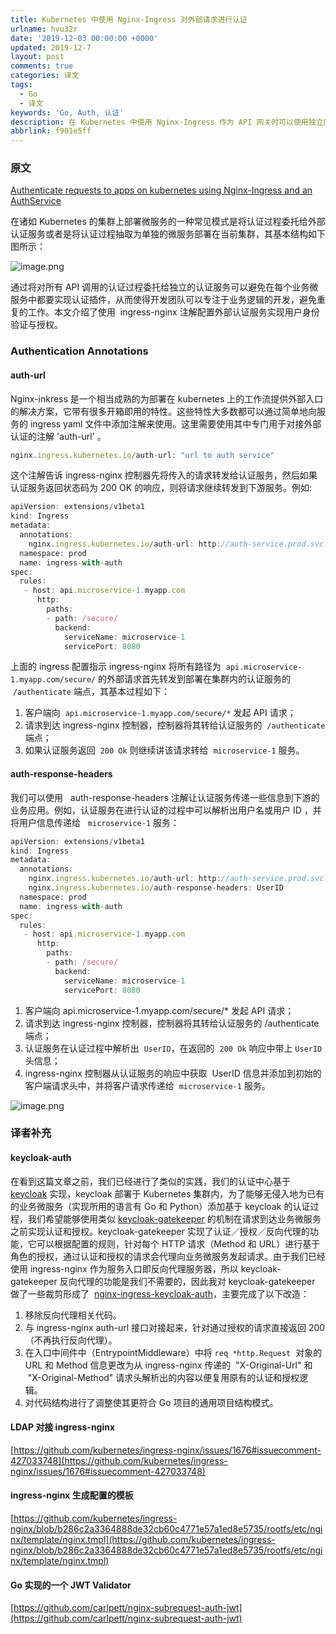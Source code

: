```yaml
---
title: Kubernetes 中使用 Nginx-Ingress 对外部请求进行认证
urlname: hvu32r
date: '2019-12-03 00:00:00 +0000'
updated: 2019-12-7
layout: post
comments: true
categories: 译文
tags:
  - Go
  - 译文
keywords: 'Go, Auth, 认证'
description: 在 Kubernetes 中使用 Nginx-Ingress 作为 API 网关时可以使用独立的认证服务将认证逻辑从业务代码中解耦出来。
abbrlink: f901e5ff
---
```


### 原文

[Authenticate requests to apps on kubernetes using Nginx-Ingress and an AuthService](https://medium.com/@ankit.wal/authenticate-requests-to-apps-on-kubernetes-using-nginx-ingress-and-an-authservice-37bf189670ee)

在诸如 Kubernetes 的集群上部署微服务的一种常见模式是将认证过程委托给外部认证服务或者是将认证过程抽取为单独的微服务部署在当前集群，其基本结构如下图所示：

![image.png](https://cdn.nlark.com/yuque/0/2019/png/182657/1575344848404-ec7c7588-8044-46e0-a3f8-46d682a8329c.png#align=left&display=inline&height=1058&name=image.png&originHeight=1058&originWidth=1246&size=76582&status=done&style=none&width=1246)

通过将对所有 API 调用的认证过程委托给独立的认证服务可以避免在每个业务微服务中都要实现认证插件，从而使得开发团队可以专注于业务逻辑的开发，避免重复的工作。本文介绍了使用  ingress-nginx 注解配置外部认证服务实现用户身份验证与授权。

### Authentication Annotations

#### auth-url

Nginx-inkress 是一个相当成熟的为部署在 kubernetes 上的工作流提供外部入口的解决方案，它带有很多开箱即用的特性。这些特性大多数都可以通过简单地向服务的 ingress yaml 文件中添加注解来使用。这里需要使用其中专门用于对接外部认证的注解 'auth-url' 。

```javascript
nginx.ingress.kubernetes.io/auth-url: "url to auth service"
```

这个注解告诉 ingress-nginx 控制器先将传入的请求转发给认证服务，然后如果认证服务返回状态码为 200 OK 的响应，则将请求继续转发到下游服务。例如:

```javascript
apiVersion: extensions/v1beta1
kind: Ingress
metadata:
  annotations:
    nginx.ingress.kubernetes.io/auth-url: http://auth-service.prod.svc.cluster.local/authenticate
  namespace: prod
  name: ingress-with-auth
spec:
  rules:
   - host: api.microservice-1.myapp.com
      http:
        paths:
        - path: /secure/
          backend:
            serviceName: microservice-1
            servicePort: 8080
```

上面的 ingress 配置指示 ingress-nginx 将所有路径为  `api.microservice-1.myapp.com/secure/` 的外部请求首先转发到部署在集群内的认证服务的  `/authenticate` 端点，其基本过程如下：

1. 客户端向  `api.microservice-1.myapp.com/secure/*` 发起 API 请求；
2. 请求到达 ingress-nginx 控制器，控制器将其转给认证服务的  `/authenticate` 端点；
3. 如果认证服务返回  `200 Ok` 则继续讲该请求转给  `microservice-1` 服务。

#### auth-response-headers

我们可以使用   auth-response-headers 注解让认证服务传递一些信息到下游的业务应用。例如，认证服务在进行认证的过程中可以解析出用户名或用户 ID ，并将用户信息传递给   `microservice-1` 服务：

```javascript
apiVersion: extensions/v1beta1
kind: Ingress
metadata:
  annotations:
    nginx.ingress.kubernetes.io/auth-url: http://auth-service.prod.svc.cluster.local/authenticate
    nginx.ingress.kubernetes.io/auth-response-headers: UserID
  namespace: prod
  name: ingress-with-auth
spec:
  rules:
   - host: api.microservice-1.myapp.com
      http:
        paths:
        - path: /secure/
          backend:
            serviceName: microservice-1
            servicePort: 8080
```

1. 客户端向 api.microservice-1.myapp.com/secure/\* 发起 API 请求；
2. 请求到达 ingress-nginx 控制器，控制器将其转给认证服务的 /authenticate 端点；
3. 认证服务在认证过程中解析出  `UserID`，在返回的  `200 Ok` 响应中带上 `UserID` 头信息；
4. ingress-nginx 控制器从认证服务的响应中获取  UserID 信息并添加到初始的客户端请求头中，并将客户请求传递给  `microservice-1` 服务。

![image.png](https://cdn.nlark.com/yuque/0/2019/png/182657/1575347734772-e086bf98-4064-49c8-9f46-6f951898dc86.png#align=left&display=inline&height=1064&name=image.png&originHeight=1064&originWidth=1248&size=81349&status=done&style=none&width=1248)

### 译者补充

#### keycloak-auth

在看到这篇文章之前，我们已经进行了类似的实践，我们的认证中心基于 [keycloak](https://github.com/keycloak/keycloak) 实现，keycloak 部署于 Kubernetes 集群内，为了能够无侵入地为已有的业务微服务（实现所用的语言有 Go 和 Python）添加基于 keycloak 的认证过程，我们希望能够使用类似 [keycloak-gatekeeper](https://github.com/keycloak/keycloak-gatekeeper) 的机制在请求到达业务微服务之前实现认证和授权。keycloak-gatekeeper 实现了认证／授权／反向代理的功能，它可以根据配置的规则，针对每个 HTTP 请求（Method 和 URL）进行基于角色的授权，通过认证和授权的请求会代理向业务微服务发起请求。由于我们已经使用 ingress-nginx 作为服务入口即反向代理服务器，所以 keycloak-gatekeeper 反向代理的功能是我们不需要的，因此我对 keycloak-gatekeeper 做了一些裁剪形成了  [nginx-ingress-keycloak-auth](https://github.com/XiaYinchang/nginx-ingress-keycloak-auth)，主要完成了以下改造：

1. 移除反向代理相关代码。
2. 与 ingress-nginx auth-url 接口对接起来，针对通过授权的请求直接返回 200（不再执行反向代理）。
3. 在入口中间件中（EntrypointMiddleware）中将 `req *http.Request`  对象的 URL 和 Method 信息更改为从 ingress-nginx 传递的  "X-Original-Url" 和  "X-Original-Method" 请求头解析出的内容以便复用原有的认证和授权逻辑。
4. 对代码结构进行了调整使其更符合 Go 项目的通用项目结构模式。

#### LDAP 对接 ingress-nginx

[https://github.com/kubernetes/ingress-nginx/issues/1676#issuecomment-427033748](https://github.com/kubernetes/ingress-nginx/issues/1676#issuecomment-427033748)

#### ingress-nginx 生成配置的模板

[https://github.com/kubernetes/ingress-nginx/blob/b286c2a3364888de32cb60c4771e57a1ed8e5735/rootfs/etc/nginx/template/nginx.tmpl](https://github.com/kubernetes/ingress-nginx/blob/b286c2a3364888de32cb60c4771e57a1ed8e5735/rootfs/etc/nginx/template/nginx.tmpl)

#### Go 实现的一个 JWT Validator 

[https://github.com/carlpett/nginx-subrequest-auth-jwt](https://github.com/carlpett/nginx-subrequest-auth-jwt)
